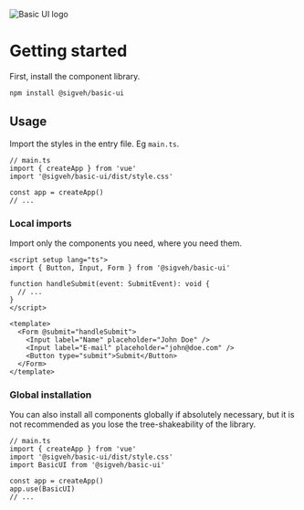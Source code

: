 ![Basic UI logo](/logo.svg)

# Getting started

First, install the component library.

```sh
npm install @sigveh/basic-ui
```

## Usage

Import the styles in the entry file. Eg `main.ts`.

```ts{3}
// main.ts
import { createApp } from 'vue'
import '@sigveh/basic-ui/dist/style.css'

const app = createApp()
// ...
```

### Local imports

Import only the components you need, where you need them.

```vue{2,10-14}
<script setup lang="ts">
import { Button, Input, Form } from '@sigveh/basic-ui'

function handleSubmit(event: SubmitEvent): void {
  // ...
}
</script>

<template>
  <Form @submit="handleSubmit">
    <Input label="Name" placeholder="John Doe" />
    <Input label="E-mail" placeholder="john@doe.com" />
    <Button type="submit">Submit</Button>
  </Form>
</template>
```

### Global installation

You can also install all components globally if absolutely necessary, but it is not recommended as you lose the tree-shakeability of the library.

```ts{4,7}
// main.ts
import { createApp } from 'vue'
import '@sigveh/basic-ui/dist/style.css'
import BasicUI from '@sigveh/basic-ui'

const app = createApp()
app.use(BasicUI)
// ...
```
